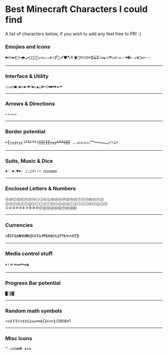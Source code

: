 # Best Minecraft Characters I could find
A list of characters below, if you wish to add any feel free to PR! :)

### Emojies and Icons

```
☻☹☺❤❣🌊☀🌧☁☂🍖🔥🎣🔔☠⚗⚓⚔⚠❄⚡⚥🔱🗡🛡🪓⛏🪣🧪⛨⏻⏼⌘⌚⌛⏳☽☮☯⛄⛈⌂⌀☃★☆⚐⚑�✎☄✔✘👾ℹ✉✂☞☜
```

---

### Interface & Utility

```
☐☑☒◎●○◆◇◀◁▼▽▶▷▲△❌∙⭘⏺⏹⏴⏵⏶⏷
```

---

### Arrows & Directions

```
←↑→↓↔
```

---

### Border potential

```
═║╒╓╔╕╖╗╘╙╚╛╜╝╞╟╠╡╢╣╤╥╦╧╨╩╪╫╬ ⚊⚋⚌⚍⚎⚏🭶🭸🭹🭺🭻⊢⊤⊥⊨
```

---

### Suits, Music & Dice

```
♠♡♢♣♤♥♦♧ ♪♩♫♬♭♮♯ ⚀⚁⚂⚃⚄⚅
```

---
### Enclosed Letters & Numbers

```
ⒶⒷⒸⒹⒺⒻⒼⒽⒾⒿⓀⓁⓂⓃⓄⓅⓆⓇⓈⓉⓊⓋⓌⓍⓎⓏ
ⓐⓑⓒⓓⓔⓕⓖⓗⓘⓙⓚⓛⓜⓝⓞⓟⓠⓡⓢⓣⓤⓥⓦⓧⓨⓩ⓪
①②③④⑤⑥⑦⑧⑨⑩⑪⑫⑬⑭⑮⑯⑰⑱⑲⑳
```

---
### Currencies

```
₠₡₢₣₤₥₦₧₨₩₪₫€₭₮₯₰₱₲₳₴₵₶₷₸₹₺₻₼₽₾₿
```

---

### Media control stuff

```
⏸⏽⏩⏪⏭⏮⏯⏏
```

---

### Progress Bar potential

```
█░▒▓
```

---
### Random math symbols

```
∝∞⊻⊼⊽⊂⊃⊄⊅⊆⊇≤≥≠≡≢∫∮∧∨∩∥√∋∌∈∉∅☈
```

---

### Misc Icons

```
™ ⛀⛁⛂⛃ ✚✛✜
```

